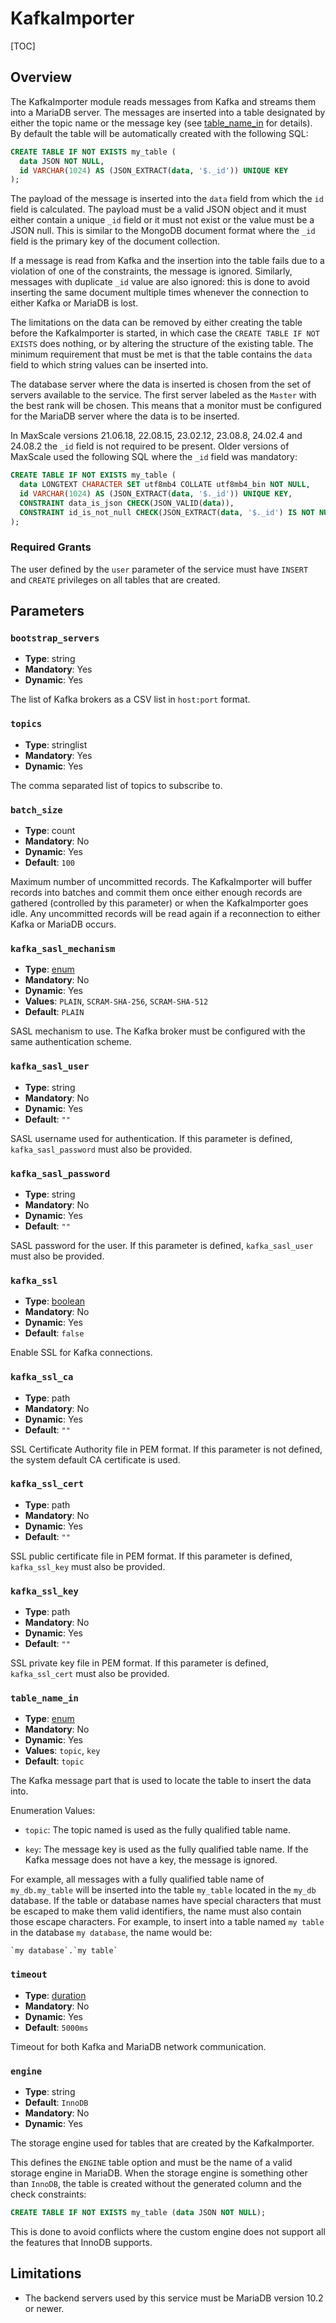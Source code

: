 # KafkaImporter

[TOC]

## Overview

The KafkaImporter module reads messages from Kafka and streams them into a
MariaDB server. The messages are inserted into a table designated by either the
topic name or the message key (see [table_name_in](#table_name_in) for
details). By default the table will be automatically created with the following
SQL:

```sql
CREATE TABLE IF NOT EXISTS my_table (
  data JSON NOT NULL,
  id VARCHAR(1024) AS (JSON_EXTRACT(data, '$._id')) UNIQUE KEY
);
```

The payload of the message is inserted into the `data` field from which the `id`
field is calculated. The payload must be a valid JSON object and it must either
contain a unique `_id` field or it must not exist or the value must be a JSON
null. This is similar to the MongoDB document format where the `_id` field is
the primary key of the document collection.

If a message is read from Kafka and the insertion into the table fails due to a
violation of one of the constraints, the message is ignored. Similarly, messages
with duplicate `_id` value are also ignored: this is done to avoid inserting the
same document multiple times whenever the connection to either Kafka or MariaDB
is lost.

The limitations on the data can be removed by either creating the table before
the KafkaImporter is started, in which case the `CREATE TABLE IF NOT EXISTS`
does nothing, or by altering the structure of the existing table. The minimum
requirement that must be met is that the table contains the `data` field to
which string values can be inserted into.

The database server where the data is inserted is chosen from the set of servers
available to the service. The first server labeled as the `Master` with the best
rank will be chosen. This means that a monitor must be configured for the
MariaDB server where the data is to be inserted.

In MaxScale versions 21.06.18, 22.08.15, 23.02.12, 23.08.8, 24.02.4 and 24.08.2
the `_id` field is not required to be present. Older versions of MaxScale used
the following SQL where the `_id` field was mandatory:

```sql
CREATE TABLE IF NOT EXISTS my_table (
  data LONGTEXT CHARACTER SET utf8mb4 COLLATE utf8mb4_bin NOT NULL,
  id VARCHAR(1024) AS (JSON_EXTRACT(data, '$._id')) UNIQUE KEY,
  CONSTRAINT data_is_json CHECK(JSON_VALID(data)),
  CONSTRAINT id_is_not_null CHECK(JSON_EXTRACT(data, '$._id') IS NOT NULL)
);
```

### Required Grants

The user defined by the `user` parameter of the service must have `INSERT` and
`CREATE` privileges on all tables that are created.

## Parameters

### `bootstrap_servers`

- **Type**: string
- **Mandatory**: Yes
- **Dynamic**: Yes

The list of Kafka brokers as a CSV list in `host:port` format.

### `topics`

- **Type**: stringlist
- **Mandatory**: Yes
- **Dynamic**: Yes

The comma separated list of topics to subscribe to.

### `batch_size`

- **Type**: count
- **Mandatory**: No
- **Dynamic**: Yes
- **Default**: `100`

Maximum number of uncommitted records. The KafkaImporter will buffer records
into batches and commit them once either enough records are gathered (controlled
by this parameter) or when the KafkaImporter goes idle. Any uncommitted records
will be read again if a reconnection to either Kafka or MariaDB occurs.

### `kafka_sasl_mechanism`

- **Type**: [enum](../Getting-Started/Configuration-Guide.md#enumerations)
- **Mandatory**: No
- **Dynamic**: Yes
- **Values**: `PLAIN`, `SCRAM-SHA-256`, `SCRAM-SHA-512`
- **Default**: `PLAIN`

SASL mechanism to use. The Kafka broker must be configured with the same
authentication scheme.

### `kafka_sasl_user`

- **Type**: string
- **Mandatory**: No
- **Dynamic**: Yes
- **Default**: `""`

SASL username used for authentication. If this parameter is defined,
`kafka_sasl_password` must also be provided.

### `kafka_sasl_password`

- **Type**: string
- **Mandatory**: No
- **Dynamic**: Yes
- **Default**: `""`

SASL password for the user. If this parameter is defined, `kafka_sasl_user` must
also be provided.

### `kafka_ssl`

- **Type**: [boolean](../Getting-Started/Configuration-Guide.md#booleans)
- **Mandatory**: No
- **Dynamic**: Yes
- **Default**: `false`

Enable SSL for Kafka connections.

### `kafka_ssl_ca`

- **Type**: path
- **Mandatory**: No
- **Dynamic**: Yes
- **Default**: `""`

SSL Certificate Authority file in PEM format. If this parameter is not
defined, the system default CA certificate is used.

### `kafka_ssl_cert`

- **Type**: path
- **Mandatory**: No
- **Dynamic**: Yes
- **Default**: `""`

SSL public certificate file in PEM format. If this parameter is defined,
`kafka_ssl_key` must also be provided.

### `kafka_ssl_key`

- **Type**: path
- **Mandatory**: No
- **Dynamic**: Yes
- **Default**: `""`

SSL private key file in PEM format. If this parameter is defined,
`kafka_ssl_cert` must also be provided.

### `table_name_in`

- **Type**: [enum](../Getting-Started/Configuration-Guide.md#enumerations)
- **Mandatory**: No
- **Dynamic**: Yes
- **Values**: `topic`, `key`
- **Default**: `topic`

The Kafka message part that is used to locate the table to insert the data into.

Enumeration Values:

- `topic`: The topic named is used as the fully qualified table name.

- `key`: The message key is used as the fully qualified table name. If the Kafka
         message does not have a key, the message is ignored.

For example, all messages with a fully qualified table name of `my_db.my_table`
will be inserted into the table `my_table` located in the `my_db` database. If
the table or database names have special characters that must be escaped to make
them valid identifiers, the name must also contain those escape characters. For
example, to insert into a table named `my table` in the database `my database`,
the name would be:

```
`my database`.`my table`
```

### `timeout`

- **Type**: [duration](../Getting-Started/Configuration-Guide.md#durations)
- **Mandatory**: No
- **Dynamic**: Yes
- **Default**: `5000ms`

Timeout for both Kafka and MariaDB network communication.

### `engine`

- **Type**: string
- **Default**: `InnoDB`
- **Mandatory**: No
- **Dynamic**: Yes

The storage engine used for tables that are created by the KafkaImporter.

This defines the `ENGINE` table option and must be the name of a valid storage
engine in MariaDB. When the storage engine is something other than `InnoDB`, the
table is created without the generated column and the check constraints:

```sql
CREATE TABLE IF NOT EXISTS my_table (data JSON NOT NULL);
```

This is done to avoid conflicts where the custom engine does not support all the
features that InnoDB supports.

## Limitations

- The backend servers used by this service must be MariaDB version 10.2 or
  newer.
